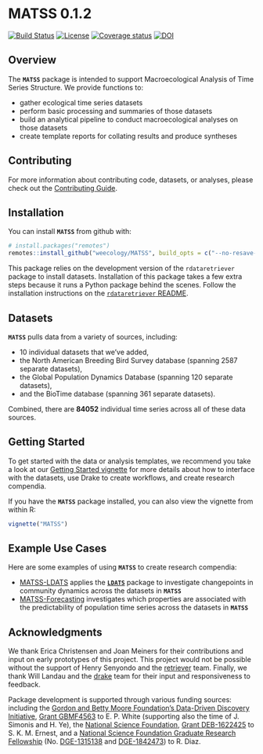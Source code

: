 
<!-- README.md is generated from README.Rmd. Please edit that file -->

# MATSS 0.1.2

<!-- badges: start -->

[![Build
Status](https://travis-ci.org/weecology/MATSS.svg?branch=master)](https://travis-ci.org/weecology/MATSS)
[![License](https://img.shields.io/badge/license-MIT-blue.svg)](https://raw.githubusercontent.com/weecology/MATSS/master/LICENSE)
[![Coverage
status](https://codecov.io/gh/weecology/MATSS/branch/master/graph/badge.svg)](https://codecov.io/github/weecology/MATSS?branch=master)
[![DOI](https://zenodo.org/badge/DOI/10.5281/zenodo.3333008.svg)](https://doi.org/10.5281/zenodo.3333008)
<!-- badges: end -->

## Overview

The **`MATSS`** package is intended to support Macroecological Analysis
of Time Series Structure. We provide functions to:

  - gather ecological time series datasets
  - perform basic processing and summaries of those datasets
  - build an analytical pipeline to conduct macroecological analyses on
    those datasets
  - create template reports for collating results and produce syntheses

## Contributing

For more information about contributing code, datasets, or analyses,
please check out the [Contributing Guide](CONTRIBUTING.md).

## Installation

You can install **`MATSS`** from github with:

``` r
# install.packages("remotes")
remotes::install_github("weecology/MATSS", build_opts = c("--no-resave-data", "--no-manual"))
```

This package relies on the development version of the `rdataretriever`
package to install datasets. Installation of this package takes a few
extra steps because it runs a Python package behind the scenes. Follow
the installation instructions on the [`rdataretriever`
README](https://github.com/ropensci/rdataretriever).

## Datasets

**`MATSS`** pulls data from a variety of sources, including:

  - 10 individual datasets that we’ve added,
  - the North American Breeding Bird Survey database (spanning 2587
    separate datasets),
  - the Global Population Dynamics Database (spanning 120 separate
    datasets),
  - and the BioTime database (spanning 361 separate datasets).

Combined, there are **84052** individual time series across all of these
data sources.

## Getting Started

To get started with the data or analysis templates, we recommend you
take a look at our [Getting Started
vignette](https://weecology.github.io/MATSS/articles/MATSS.html) for
more details about how to interface with the datasets, use Drake to
create workflows, and create research compendia.

If you have the **`MATSS`** package installed, you can also view the
vignette from within R:

``` r
vignette("MATSS")
```

## Example Use Cases

Here are some examples of using **`MATSS`** to create research
compendia:

  - [MATSS-LDATS](https://github.com/weecology/MATSS-LDATS) applies the
    [**`LDATS`**](https://github.com/weecology/LDATS) package to
    investigate changepoints in community dynamics across the datasets
    in **`MATSS`**
  - [MATSS-Forecasting](https://github.com/weecology/MATSS-forecasting)
    investigates which properties are associated with the predictability
    of population time series across the datasets in **`MATSS`**

## Acknowledgments

We thank Erica Christensen and Joan Meiners for their contributions and
input on early prototypes of this project. This project would not be
possible without the support of Henry Senyondo and the
[retriever](https://www.data-retriever.org/) team. Finally, we thank
Will Landau and the [drake](https://ropensci.github.io/drake/) team for
their input and responsiveness to feedback.

Package development is supported through various funding sources:
including the [Gordon and Betty Moore Foundation’s Data-Driven Discovery
Initiative](http://www.moore.org/programs/science/data-driven-discovery),
[Grant GBMF4563](http://www.moore.org/grants/list/GBMF4563) to E. P.
White (supporting also the time of J. Simonis and H. Ye), the [National
Science Foundation](http://nsf.gov/), [Grant
DEB-1622425](https://www.nsf.gov/awardsearch/showAward?AWD_ID=1622425)
to S. K. M. Ernest, and a [National Science Foundation Graduate Research
Fellowship](https://www.nsfgrfp.org/) (No.
[DGE-1315138](https://www.nsf.gov/awardsearch/showAward?AWD_ID=1315138)
and
[DGE-1842473](https://www.nsf.gov/awardsearch/showAward?AWD_ID=1842473))
to R. Diaz.
